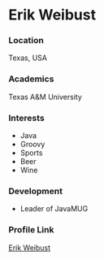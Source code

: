 # Erik Weibust

### Location

Texas, USA

### Academics

Texas A&M University

### Interests

- Java
- Groovy
- Sports
- Beer
- Wine

### Development

- Leader of JavaMUG

### Profile Link

[Erik Weibust](https://github.com/erikweibust)
